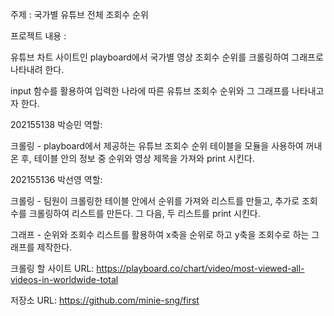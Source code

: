 주제 : 국가별 유튜브 전체 조회수 순위



프로젝트 내용 :

유튜브 차트 사이트인 playboard에서 국가별 영상 조회수 순위를 크롤링하여 그래프로 나타내려 한다.

input 함수를 활용하여 입력한 나라에 따른 유튜브 조회수 순위와 그 그래프를 나타내고자 한다.


202155138 박승민 역할:

크롤링 - playboard에서 제공하는 유튜브 조회수 순위 테이블을 모듈을 사용하여 꺼내온 후, 테이블 안의 정보 중 순위와 영상 제목을 가져와 print 시킨다.


202155136 박선영 역할:

크롤링 - 팀원이 크롤링한 테이블 안에서 순위를 가져와 리스트를 만들고, 추가로 조회수를 크롤링하여 리스트를 만든다. 그 다음, 두 리스트를 print 시킨다.

그래프 - 순위와 조회수 리스트를 활용하여 x축을 순위로 하고 y축을 조회수로 하는 그래프를 제작한다. 


크롤링 할 사이트 URL:
https://playboard.co/chart/video/most-viewed-all-videos-in-worldwide-total

저장소 URL:
https://github.com/minie-sng/first